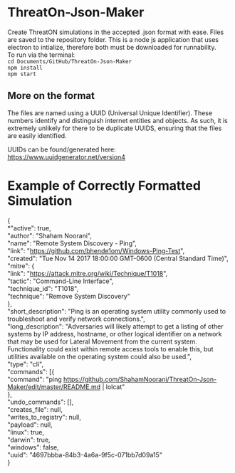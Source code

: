 # ThreatOn-Json-Maker
Create ThreatON simulations in the accepted .json format with ease. Files are saved to the repository folder.
This is a node js application that uses electron to intialize, therefore both must be downloaded for runnability.  
To run via the terminal:  
`cd Documents/GitHub/ThreatOn-Json-Maker`  
`npm install`  
`npm start`
## More on the format
The files are named using a UUID (Universal Unique Identifier). These numbers identify and distinguish internet entities and objects. As such, it is extremely unlikely for there to be duplicate UUIDS, ensuring that the files are easily identified.

UUIDs can be found/generated here: https://www.uuidgenerator.net/version4

# Example of Correctly Formatted Simulation
\{  
  *\"active": true,  
  \"author": "Shaham Noorani",  
  \"name": "Remote System Discovery - Ping",  
  \"link": "https://github.com/bhende1om/Windows-Ping-Test",  
  \"created": "Tue Nov 14 2017 18:00:00 GMT-0600 (Central Standard Time)",  
  \"mitre": {  
    \"link": "https://attack.mitre.org/wiki/Technique/T1018",  
    \"tactic": "Command-Line Interface",  
    \"technique_id": "T1018",  
    \"technique": "Remove System Discovery"  
  \},  
  \"short_description": "Ping is an operating system utility commonly used to troubleshoot and verify network connections.",  
  \"long_description": "Adversaries will likely attempt to get a listing of other systems by IP address, hostname, or other   logical identifier on a network that may be used for Lateral Movement from the current system. Functionality could exist   within remote access tools to enable this, but utilities available on the operating system could also be used.",  
  \"type": "cli",  
  \"commands": [{  
    \"command": "ping https://github.com/ShahamNoorani/ThreatOn-Json-Maker/edit/master/README.md | lolcat"   
  \},   
  \"undo_commands": [],   
  \"creates_file": null,  
  \"writes_to_registry": null,  
  \"payload": null,  
  \"linux": true,  
  \"darwin": true,  
  \"windows": false,  
  \"uuid": "4697bbba-84b3-4a6a-9f5c-071bb7d09a15"  
\}  
